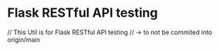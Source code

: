 # Flask RESTful API testing

// This Util is for Flask RESTful API testing
// -> to not be commited into origin/main

